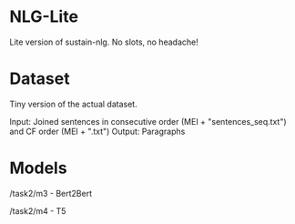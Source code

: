 # NLG-Lite

Lite version of sustain-nlg. No slots, no headache!

# Dataset

Tiny version of the actual dataset.

Input: Joined sentences in consecutive order (MEI + "sentences_seq.txt") and CF order (MEI + ".txt")
Output: Paragraphs

# Models

/task2/m3 - Bert2Bert

/task2/m4 - T5

